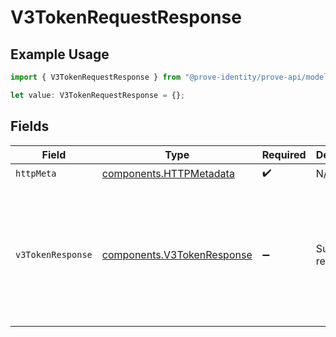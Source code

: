 # V3TokenRequestResponse

## Example Usage

```typescript
import { V3TokenRequestResponse } from "@prove-identity/prove-api/models/operations";

let value: V3TokenRequestResponse = {};
```

## Fields

| Field                                                                                                                           | Type                                                                                                                            | Required                                                                                                                        | Description                                                                                                                     | Example                                                                                                                         |
| ------------------------------------------------------------------------------------------------------------------------------- | ------------------------------------------------------------------------------------------------------------------------------- | ------------------------------------------------------------------------------------------------------------------------------- | ------------------------------------------------------------------------------------------------------------------------------- | ------------------------------------------------------------------------------------------------------------------------------- |
| `httpMeta`                                                                                                                      | [components.HTTPMetadata](../../models/components/httpmetadata.md)                                                              | :heavy_check_mark:                                                                                                              | N/A                                                                                                                             |                                                                                                                                 |
| `v3TokenResponse`                                                                                                               | [components.V3TokenResponse](../../models/components/v3tokenresponse.md)                                                        | :heavy_minus_sign:                                                                                                              | Successful request.                                                                                                             | {<br/>"access_token": "eyJ...",<br/>"refresh_token": "eyJ...",<br/>"refresh_expires_in": 3600,<br/>"token_type": "Bearer",<br/>"expires_in": 3600<br/>} |